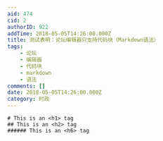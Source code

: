 ```yaml
---
aid: 474
cid: 2
authorID: 922
addTime: 2018-05-05T14:26:00.000Z
title: 测试表明：论坛编辑器只支持代码块（Markdown语法）
tags:
    - 论坛
    - 编辑器
    - 代码块
    - markdown
    - 语法
comments: []
date: 2018-05-05T14:26:00.000Z
category: 时政
---
```


    # This is an <h1> tag
    ## This is an <h2> tag
    ###### This is an <h6> tag
